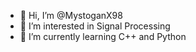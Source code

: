 - 👋 Hi, I’m @MystoganX98
- 👀 I’m interested in Signal Processing
- 🌱 I’m currently learning C++ and Python

<!---
MystoganX98/MystoganX98 is a ✨ special ✨ repository because its `README.md` (this file) appears on your GitHub profile.
You can click the Preview link to take a look at your changes.
--->
